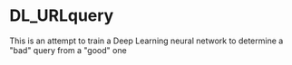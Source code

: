 # DL_URLquery
This is an attempt to train a Deep Learning neural network to determine a "bad" query from a "good" one
